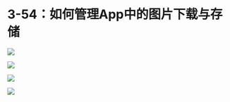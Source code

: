 # 3-54：如何管理App中的图片下载与存储

![](https://gitlab.com/kiriha/my-public-pictures/-/raw/main/pictures/2024/06/19_22_4_16_202406192204549.png)

![](https://gitlab.com/kiriha/my-public-pictures/-/raw/main/pictures/2024/06/19_22_5_38_202406192205103.png)

![](https://gitlab.com/kiriha/my-public-pictures/-/raw/main/pictures/2024/06/19_22_6_54_202406192206427.png)

![](https://gitlab.com/kiriha/my-public-pictures/-/raw/main/pictures/2024/06/19_22_8_52_202406192208336.png)
